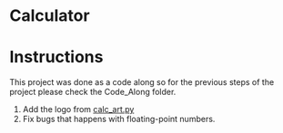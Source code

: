 # Calculator

# Instructions
This project was done as a code along so for the previous steps of the project please check the Code_Along folder.


1. Add the logo from [calc_art.py](calc_art.py)
2. Fix bugs that happens with floating-point numbers.

